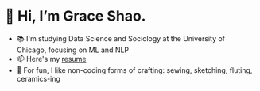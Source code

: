 # 👋 Hi, I’m Grace Shao.
- 📚 I'm studying Data Science and Sociology at the University of Chicago, focusing on ML and NLP
- 📫 Here's my [resume](https://docs.google.com/document/d/1bnqEqDHHzAZVOhS7e-17B95omlesuky6/edit?usp=sharing&ouid=105541229420595986026&rtpof=true&sd=true)
- 🧵 For fun, I like non-coding forms of crafting: sewing, sketching, fluting, ceramics-ing

<!---
graceshaoy/graceshaoy is a ✨ special ✨ repository because its `README.md` (this file) appears on your GitHub profile.
You can click the Preview link to take a look at your changes.
--->
